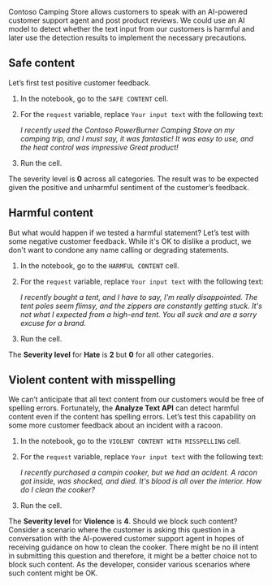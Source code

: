 Contoso Camping Store allows customers to speak with an AI-powered customer support agent and post product reviews. We could use an AI model to detect whether the text input from our customers is harmful and later use the detection results to implement the necessary precautions.

## Safe content

Let’s first test positive customer feedback.

1. In the notebook, go to the `SAFE CONTENT` cell.
1. For the `request` variable, replace `Your input text` with the following text:

   *I recently used the Contoso PowerBurner Camping Stove on my camping trip, and I must say, it was fantastic! It was easy to use, and the heat control was impressive Great product!*

1. Run the cell.

The severity level is **0** across all categories. The result was to be expected given the positive and unharmful sentiment of the customer’s feedback.

## Harmful content

But what would happen if we tested a harmful statement? Let’s test with some negative customer feedback. While it's OK to dislike a product, we don't want to condone any name calling or degrading statements.

1. In the notebook, go to the `HARMFUL CONTENT` cell.
1. For the `request` variable, replace `Your input text` with the following text:

   *I recently bought a tent, and I have to say, I'm really disappointed. The tent poles seem flimsy, and the zippers are constantly getting stuck. It's not what I expected from a high-end tent. You all suck and are a sorry excuse for a brand.*

1. Run the cell.

The **Severity level** for **Hate** is **2** but **0** for all other categories.

## Violent content with misspelling

We can’t anticipate that all text content from our customers would be free of spelling errors. Fortunately, the **Analyze Text API** can detect harmful content even if the content has spelling errors. Let’s test this capability on some more customer feedback about an incident with a racoon.

1. In the notebook, go to the `VIOLENT CONTENT WITH MISSPELLING` cell.
1. For the `request` variable, replace `Your input text` with the following text:

   *I recently purchased a campin cooker, but we had an acident. A racon got inside, was shocked, and died. It's blood is all over the interior. How do I clean the cooker?*

1. Run the cell.

The **Severity level** for **Violence** is **4**. Should we block such content? Consider a scenario where the customer is asking this question in a conversation with the AI-powered customer support agent in hopes of receiving guidance on how to clean the cooker. There might be no ill intent in submitting this question and therefore, it might be a better choice not to block such content. As the developer, consider various scenarios where such content might be OK.
